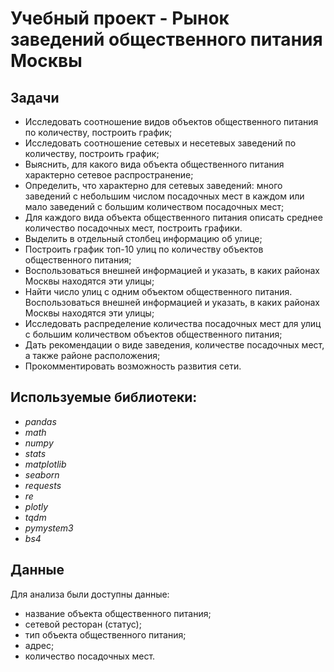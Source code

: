 # Учебный проект - Рынок заведений общественного питания Москвы

## Задачи

- Исследовать соотношение видов объектов общественного питания по количеству, построить график;
- Исследовать соотношение сетевых и несетевых заведений по количеству, построить график;
- Выяснить, для какого вида объекта общественного питания характерно сетевое распространение;
- Определить, что характерно для сетевых заведений: много заведений с небольшим числом посадочных мест в каждом или мало заведений с большим количеством посадочных мест;
- Для каждого вида объекта общественного питания описать среднее количество посадочных мест, построить графики.
- Выделить в отдельный столбец информацию об улице;
- Построить график топ-10 улиц по количеству объектов общественного питания;
- Воспользоваться внешней информацией и указать, в каких районах Москвы находятся эти улицы;
- Найти число улиц с одним объектом общественного питания. Воспользоваться внешней информацией и указать, в каких районах Москвы находятся эти улицы;
- Исследовать распределение количества посадочных мест для улиц с большим количеством объектов общественного питания;
- Дать рекомендации о виде заведения, количестве посадочных мест, а также районе расположения; 
- Прокомментировать возможность развития сети.

## Используемые библиотеки:
- *pandas*
- *math*
- *numpy*
- *stats*
- *matplotlib*
- *seaborn*
- *requests*
- *re*
- *plotly*
- *tqdm*
- *pymystem3*
- *bs4*


## Данные

Для анализа были доступны данные:

- название объекта общественного питания;
- сетевой ресторан (статус);
- тип объекта общественного питания;
- адрес;
- количество посадочных мест.

